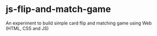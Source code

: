 # js-flip-and-match-game
An experiment to build simple card flip and matching game using Web (HTML, CSS and JS)
